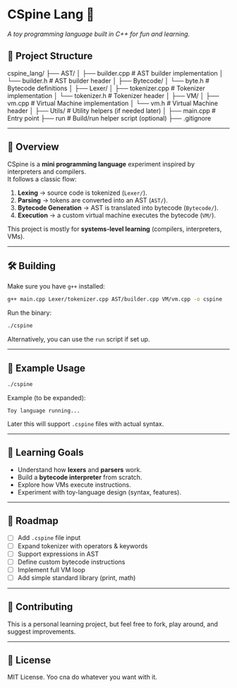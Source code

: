 # CSpine Lang 🦴

_A toy programming language built in C++ for fun and learning._

## 📂 Project Structure

cspine_lang/
├── AST/
│ ├── builder.cpp # AST builder implementation
│ └── builder.h # AST builder header
│
├── Bytecode/
│ └── byte.h # Bytecode definitions
│
├── Lexer/
│ ├── tokenizer.cpp # Tokenizer implementation
│ └── tokenizer.h # Tokenizer header
│
├── VM/
│ ├── vm.cpp # Virtual Machine implementation
│ └── vm.h # Virtual Machine header
│
├── Utils/ # Utility helpers (if needed later)
│
├── main.cpp # Entry point
├── run # Build/run helper script (optional)
├── .gitignore

---

## 🚀 Overview

CSpine is a **mini programming language** experiment inspired by interpreters and compilers.  
It follows a classic flow:

1. **Lexing** → source code is tokenized (`Lexer/`).
2. **Parsing** → tokens are converted into an AST (`AST/`).
3. **Bytecode Generation** → AST is translated into bytecode (`Bytecode/`).
4. **Execution** → a custom virtual machine executes the bytecode (`VM/`).

This project is mostly for **systems-level learning** (compilers, interpreters, VMs).

---

## 🛠️ Building

Make sure you have `g++` installed:

```bash
g++ main.cpp Lexer/tokenizer.cpp AST/builder.cpp VM/vm.cpp -o cspine
```

Run the binary:

```bash
./cspine
```

Alternatively, you can use the `run` script if set up.

---

## 📖 Example Usage

```bash
./cspine
```

Example (to be expanded):

```
Toy language running...
```

Later this will support `.cspine` files with actual syntax.

---

## 🧠 Learning Goals

- Understand how **lexers** and **parsers** work.
- Build a **bytecode interpreter** from scratch.
- Explore how VMs execute instructions.
- Experiment with toy-language design (syntax, features).

---

## 🔮 Roadmap

- [ ] Add `.cspine` file input
- [ ] Expand tokenizer with operators & keywords
- [ ] Support expressions in AST
- [ ] Define custom bytecode instructions
- [ ] Implement full VM loop
- [ ] Add simple standard library (print, math)

---

## 🤝 Contributing

This is a personal learning project, but feel free to fork, play around, and suggest improvements.

---

## 📜 License

MIT License. Yoo cna do whatever you want with it.
